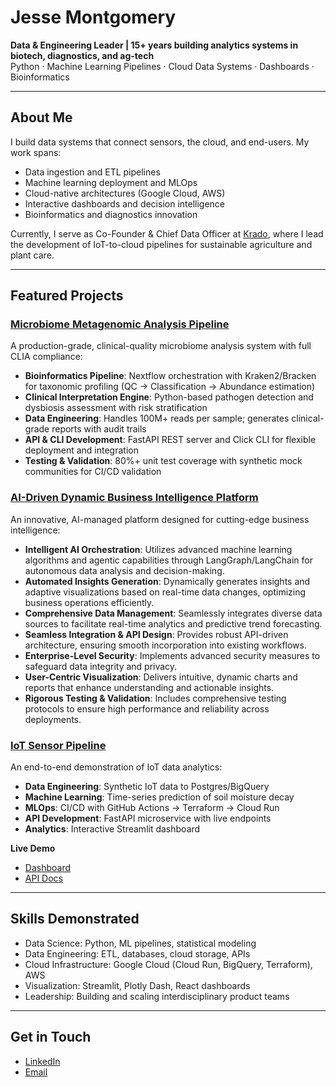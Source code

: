# Jesse Montgomery

**Data & Engineering Leader | 15+ years building analytics systems in biotech, diagnostics, and ag-tech**  
Python · Machine Learning Pipelines · Cloud Data Systems · Dashboards · Bioinformatics

---

## About Me
I build data systems that connect sensors, the cloud, and end-users. My work spans:
- Data ingestion and ETL pipelines
- Machine learning deployment and MLOps
- Cloud-native architectures (Google Cloud, AWS)
- Interactive dashboards and decision intelligence
- Bioinformatics and diagnostics innovation

Currently, I serve as Co-Founder & Chief Data Officer at [Krado](https://www.krado.co), where I lead the development of IoT-to-cloud pipelines for sustainable agriculture and plant care.

---

## Featured Projects

### [Microbiome Metagenomic Analysis Pipeline](https://github.com/jlmontie/microbiome_pipeline)

A production-grade, clinical-quality microbiome analysis system with full CLIA compliance:
- **Bioinformatics Pipeline**: Nextflow orchestration with Kraken2/Bracken for taxonomic profiling (QC → Classification → Abundance estimation)
- **Clinical Interpretation Engine**: Python-based pathogen detection and dysbiosis assessment with risk stratification
- **Data Engineering**: Handles 100M+ reads per sample; generates clinical-grade reports with audit trails
- **API & CLI Development**: FastAPI REST server and Click CLI for flexible deployment and integration
- **Testing & Validation**: 80%+ unit test coverage with synthetic mock communities for CI/CD validation

### [AI-Driven Dynamic Business Intelligence Platform](https://github.com/jlmontie/fleetfix-ai-dashboard)

An innovative, AI-managed platform designed for cutting-edge business intelligence:
- **Intelligent AI Orchestration**: Utilizes advanced machine learning algorithms and agentic capabilities through LangGraph/LangChain for autonomous data analysis and decision-making.
- **Automated Insights Generation**: Dynamically generates insights and adaptive visualizations based on real-time data changes, optimizing business operations efficiently.
- **Comprehensive Data Management**: Seamlessly integrates diverse data sources to facilitate real-time analytics and predictive trend forecasting.
- **Seamless Integration & API Design**: Provides robust API-driven architecture, ensuring smooth incorporation into existing workflows.
- **Enterprise-Level Security**: Implements advanced security measures to safeguard data integrity and privacy.
- **User-Centric Visualization**: Delivers intuitive, dynamic charts and reports that enhance understanding and actionable insights.
- **Rigorous Testing & Validation**: Includes comprehensive testing protocols to ensure high performance and reliability across deployments.

### [IoT Sensor Pipeline](https://github.com/jlmontie/iot-sensor-pipeline)

An end-to-end demonstration of IoT data analytics:
- **Data Engineering**: Synthetic IoT data to Postgres/BigQuery  
- **Machine Learning**: Time-series prediction of soil moisture decay  
- **MLOps**: CI/CD with GitHub Actions → Terraform → Cloud Run  
- **API Development**: FastAPI microservice with live endpoints  
- **Analytics**: Interactive Streamlit dashboard

**Live Demo**  
- [Dashboard](https://iot-demo-dev-dashboard-76c3tvdyfq-uc.a.run.app)  
- [API Docs](https://iot-demo-dev-dashboard-76c3tvdyfq-uc.a.run.app/docs)

---

## Skills Demonstrated
- Data Science: Python, ML pipelines, statistical modeling
- Data Engineering: ETL, databases, cloud storage, APIs
- Cloud Infrastructure: Google Cloud (Cloud Run, BigQuery, Terraform), AWS
- Visualization: Streamlit, Plotly Dash, React dashboards
- Leadership: Building and scaling interdisciplinary product teams

---

## Get in Touch
- [LinkedIn](https://www.linkedin.com/in/montgomeryjesse)  
- [Email](mailto:jessemontgomery@outlook.com)
